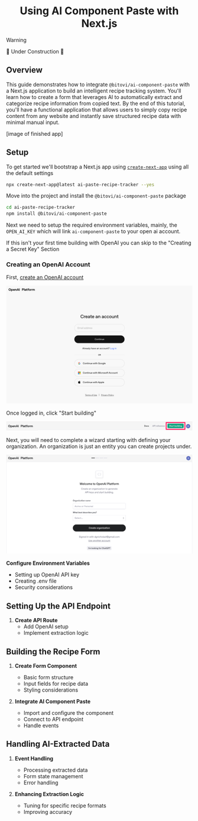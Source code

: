 <div align="center">
  <h1>Using AI Component Paste with Next.js</h1>
</div>

> [!Warning]
>
> 🚧 Under Construction 🚧

## Overview

This guide demonstrates how to integrate `@bitovi/ai-component-paste` with a Next.js application to build an intelligent recipe tracking system. You'll learn how to create a form that leverages AI to automatically extract and categorize recipe information from copied text. By the end of this tutorial, you'll have a functional application that allows users to simply copy recipe content from any website and instantly save structured recipe data with minimal manual input.

[image of finished app]

## Setup

To get started we'll bootstrap a Next.js app using [`create-next-app`](https://nextjs.org/docs/app/api-reference/cli/create-next-app) using all the default settings

```sh
npx create-next-app@latest ai-paste-recipe-tracker --yes
```

Move into the project and install the `@bitovi/ai-component-paste` package

```sh
cd ai-paste-recipe-tracker
npm install @bitovi/ai-component-paste
```

Next we need to setup the required environment variables, mainly, the `OPEN_AI_KEY` which will link `ai-component-paste` to your open ai account.

If this isn't your first time building with OpenAI you can skip to the "Creating a Secret Key" Section

### Creating an OpenAI Account

First, [create an OpenAI account](https://auth.openai.com/create-account)

![Create OpenAI Account](./images/create-open-ai-account.png)

Once logged in, click "Start building"

![Start Building](./images/start-building.png)

Next, you will need to complete a wizard starting with defining your organization. An organization is just an entity you can create projects under.

![Create an Organization](./images/create-an-organization.png)

**Configure Environment Variables**

- Setting up OpenAI API key
- Creating .env file
- Security considerations

## Setting Up the API Endpoint

1. **Create API Route**
   - Add OpenAI setup
   - Implement extraction logic

## Building the Recipe Form

1. **Create Form Component**

   - Basic form structure
   - Input fields for recipe data
   - Styling considerations

2. **Integrate AI Component Paste**

   - Import and configure the component
   - Connect to API endpoint
   - Handle events

## Handling AI-Extracted Data

1. **Event Handling**

   - Processing extracted data
   - Form state management
   - Error handling

2. **Enhancing Extraction Logic**
   - Tuning for specific recipe formats
   - Improving accuracy
